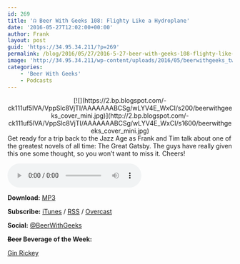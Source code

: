 ```yaml
---
id: 269
title: '☊ Beer With Geeks 108: Flighty Like a Hydroplane'
date: '2016-05-27T12:02:00+00:00'
author: Frank
layout: post
guid: 'https://34.95.34.211/?p=269'
permalink: /blog/2016/05/27/2016-5-27-beer-with-geeks-108-flighty-like-a-hydroplane/
image: 'http://34.95.34.211/wp-content/uploads/2016/05/beerwithgeeks_twittercard.jpg'
categories:
    - 'Beer With Geeks'
    - Podcasts
---
```


<div class="separator" style="clear: both; text-align: center;">[![](https://2.bp.blogspot.com/-ck111uf5lVA/VppSlc8VjTI/AAAAAAABCSg/wLYV4E_WxCI/s200/beerwithgeeks_cover_mini.jpg)](http://2.bp.blogspot.com/-ck111uf5lVA/VppSlc8VjTI/AAAAAAABCSg/wLYV4E_WxCI/s1600/beerwithgeeks_cover_mini.jpg)</div>Get ready for a trip back to the Jazz Age as Frank and Tim talk about one of the greatest novels of all time: The Great Gatsby. The guys have really given this one some thought, so you won’t want to miss it. Cheers!

<audio controls="controls"><source src="http://www.podtrac.com/pts/redirect.mp3/archive.org/download/BWG108/BWG108.mp3" type="audio/mpeg"></source><embed height="80px" width="100px"></embed> Your browser does not support this audio</audio>

**Download:** [MP3](http://www.podtrac.com/pts/redirect.mp3/archive.org/download/BWG108/BWG108.mp3)  
  
**Subscribe:** [iTunes](https://itunes.apple.com/us/podcast/beer-with-geeks/id910485914?mt=2) / [RSS](http://feeds.feedburner.com/beerwithgeeks) / [Overcast](https://overcast.fm/itunes910485914/beer-with-geeks-a-geek-pop-culture-podcast)  
  
**Social:** [@BeerWithGeeks](https://twitter.com/beerwithgeeks)

**<strike>Beer</strike> Beverage of the Week:**   
  
[Gin Rickey](http://www.liquor.com/recipes/gin-rickey/)